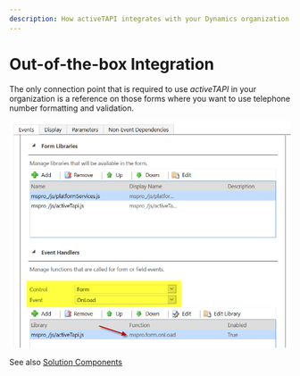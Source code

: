 ```yaml
---
description: How activeTAPI integrates with your Dynamics organization
---
```


# Out-of-the-box Integration

The only connection point that is required to use _activeTAPI_ in your organization is a reference on those forms where you want to use telephone number formatting and validation.

![image-20191217154350529](oob_integration.assets/image-20191217154350529.png)

See also [Solution Components](components.md)

